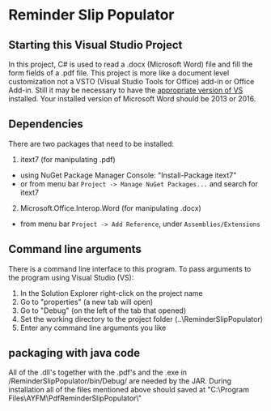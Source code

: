 # Reminder Slip Populator

## Starting this Visual Studio Project

In this project, C# is used to read a .docx (Microsoft Word) file and fill the form fields of a .pdf file.
This project is more like a document level customization not a VSTO (Visual Studio Tools for Office) add-in or Office Add-in. Still it may be necessary to have the [appropriate version of VS](https://msdn.microsoft.com/en-us/library/bb398242.aspx) installed. Your installed version of Microsoft Word should be 2013 or 2016.

## Dependencies

There are two packages that need to be installed:

1. itext7 (for manipulating .pdf)
  - using NuGet Package Manager Console: "Install-Package itext7"
  - or from menu bar ```Project -> Manage NuGet Packages...``` and search for itext7
2. Microsoft.Office.Interop.Word (for manipulating .docx)
  - from menu bar ```Project -> Add Reference```, under ```Assemblies/Extensions```

## Command line arguments

There is a command line interface to this program. To pass arguments to the program using Visual Studio (VS):
1. In the Solution Explorer right-click on the project name
2. Go to "properties" (a new tab will open)
3. Go to "Debug" (on the left of the tab that opened)
4. Set the working directory to the project folder (..\\ReminderSlipPopulator)
5. Enter any command line arguments you like

## packaging with java code
All of the .dll's together with the .pdf's and the .exe in /ReminderSlipPopulator/bin/Debug/ are needed by the JAR.
During installation all of the files mentioned above should saved at "C:\Program Files\AYFM\PdfReminderSlipPopulator\\"
